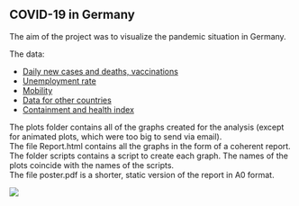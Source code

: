 ## COVID-19 in Germany

The aim of the project was to visualize the pandemic situation in Germany.

The data:
* [Daily new cases and deaths, vaccinations](https://www.kaggle.com/headsortails/covid19-tracking-germany?fbclid=IwAR3GFnUUEMWOvCr1pvNMDFN25hwfpaPv0O2UAn23fZCsZoR189wNT3rxJ4Q)
* [Unemployment rate](https://data.oecd.org/unemp/unemployment-rate.htm)
* [Mobility](https://www.google.com/covid19/mobility/)
* [Data for other countries](https://www.kaggle.com/antgoldbloom/covid19-data-from-john-hopkins-university)
* [Containment and health index](https://github.com/OxCGRT/covid-policy-tracker)

The plots folder contains all of the graphs created for the analysis (except for animated plots, which were too big to send via email).  
The file Report.html contains all the graphs in the form of a coherent report.  
The folder scripts contains a script to create each graph. The names of the plots coincide with the names of the scripts.  
The file poster.pdf is a shorter, static version of the report in A0 format.

<img src="https://students.mimuw.edu.pl/~bj394093/DAV/project/map_deaths.gif">
